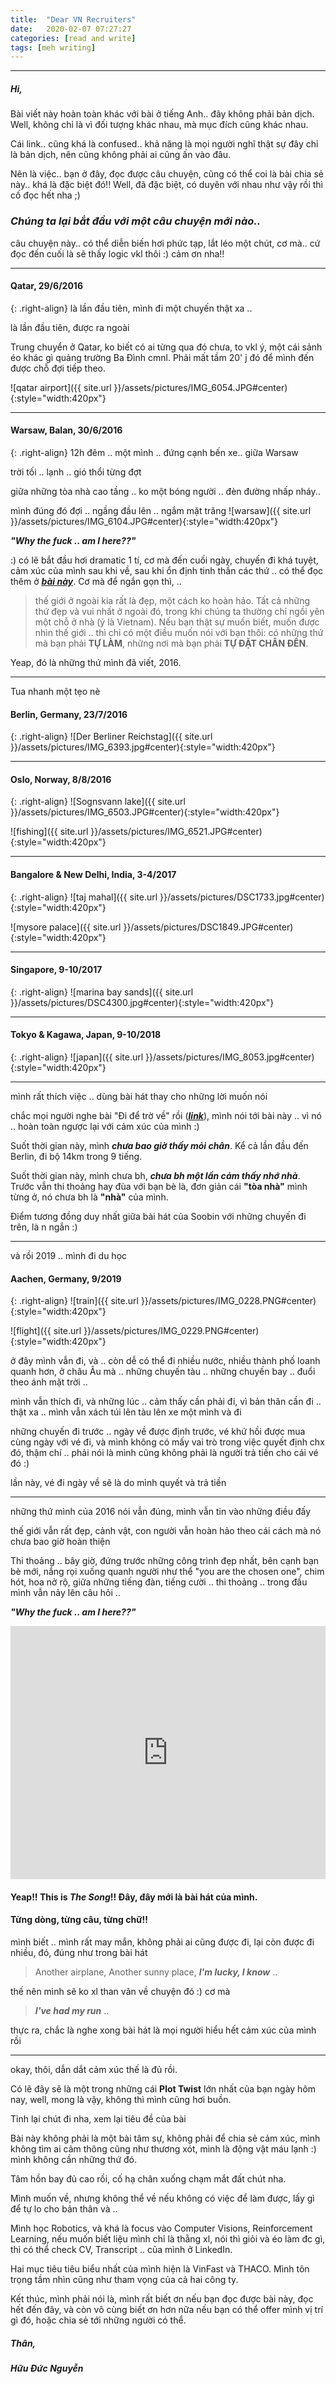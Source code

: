```yaml
---
title:  "Dear VN Recruiters"
date:   2020-02-07 07:27:27
categories: [read and write]
tags: [meh writing]
---
```


-------
##### ***Hi,***

Bài viết này hoàn toàn khác với bài ở tiếng Anh.. đây không phải bản dịch. Well, không chỉ là vì đối tượng khác nhau, mà mục đích cũng khác nhau.

Cái link.. cũng khá là confused.. khả năng là mọi người nghĩ thật sự đây chỉ là bản dịch, nên cũng không phải ai cũng ấn vào đâu.

Nên là việc.. bạn ở đây, đọc được câu chuyện, cũng có thể coi là bài chia sẻ này.. khá là đặc biệt đó!! Well, đã đặc biệt, có duyên với nhau như vậy rồi thì cố đọc hết nha ;)

### *Chúng ta lại bắt đầu với một câu chuyện mới nào..*
câu chuyện này.. có thể diễn biến hơi phức tạp, lắt léo một chút, cơ mà.. cứ đọc đến cuối là sẽ thấy logic vkl thôi :) cảm ơn nha!!

-------

#### **Qatar, 29/6/2016**
{: .right-align}
là lần đầu tiên, mình đi một chuyến thật xa ..

là lần đầu tiên, được ra ngoài

Trung chuyển ở Qatar, ko biết có ai từng qua đó chưa, to vkl ý, một cái sảnh éo khác gì quảng trường Ba Đình cmnl. Phải mất tầm 20' j đó để mình đến được chỗ đợi tiếp theo.

![qatar airport]({{ site.url }}/assets/pictures/IMG_6054.JPG#center){:style="width:420px"}

-------

#### **Warsaw, Balan, 30/6/2016**
{: .right-align}
12h đêm .. một mình .. đứng cạnh bến xe.. giữa Warsaw

trời tối .. lạnh .. gió thổi từng đợt

giữa những tòa nhà cao tầng .. ko một bóng người .. đèn đường nhấp nháy..

mình đúng đó đợi .. ngầng đầu lên .. ngắm mặt trăng
![warsaw]({{ site.url }}/assets/pictures/IMG_6104.JPG#center){:style="width:420px"}

***"Why the fuck .. am I here??"***

:) có lẽ bắt đầu hơi dramatic 1 tí, cơ mà đến cuối ngày, chuyến đi khá tuyệt, cảm xúc của mình sau khi về, sau khi ổn định tinh thần các thứ .. có thể đọc thêm ở ***[bài này](https://duken72.github.io/2016/poland/)***. Cơ mà để ngắn gọn thì, ..
> thế giới ở ngoài kia rất là đẹp, một cách ko hoàn hảo.
Tất cả những thứ đẹp và vui nhất ở ngoài đó, trong khi chúng ta thường chỉ ngồi yên một chỗ ở nhà (ý là Vietnam). Nếu bạn thật sự muốn biết, muốn được nhìn thế giới .. thì chỉ có một điều muốn nói với bạn thôi: có những thứ mà bạn phải **TỰ LÀM**, những nơi mà bạn phải **TỰ ĐẶT CHÂN ĐẾN**.

Yeap, đó là những thứ mình đã viết, 2016.

-------

Tua nhanh một tẹo nè

#### **Berlin, Germany, 23/7/2016**
{: .right-align}
![Der Berliner Reichstag]({{ site.url }}/assets/pictures/IMG_6393.jpg#center){:style="width:420px"}

-------
#### **Oslo, Norway, 8/8/2016**
{: .right-align}
![Sognsvann lake]({{ site.url }}/assets/pictures/IMG_6503.JPG#center){:style="width:420px"}

![fishing]({{ site.url }}/assets/pictures/IMG_6521.JPG#center){:style="width:420px"}

-------
#### **Bangalore & New Delhi, India, 3-4/2017**
{: .right-align}
![taj mahal]({{ site.url }}/assets/pictures/DSC1733.jpg#center){:style="width:420px"}

![mysore palace]({{ site.url }}/assets/pictures/DSC1849.JPG#center){:style="width:420px"}

-------
#### **Singapore, 9-10/2017**
{: .right-align}
![marina bay sands]({{ site.url }}/assets/pictures/DSC4300.jpg#center){:style="width:420px"}

-------
#### **Tokyo & Kagawa, Japan, 9-10/2018**
{: .right-align}
![japan]({{ site.url }}/assets/pictures/IMG_8053.jpg#center){:style="width:420px"}

-------

mình rất thích việc .. dùng bài hát thay cho những lời muốn nói

chắc mọi người nghe bài "Đi để trờ về" rồi (***[link](https://www.youtube.com/watch?v=wnSNyE2hVu4&ab_channel=1989sEntertainment)***), mình nói tới bài này .. vì nó .. hoàn toàn ngược lại với cảm xúc của mình :)

Suốt thời gian này, mình ***chưa bao giờ thấy mỏi chân***. Kể cả lần đầu đến Berlin, đi bộ 14km trong 9 tiếng.

Suốt thời gian này, mình chưa bh, ***chưa bh một lần cảm thấy nhớ nhà***. Trước vẫn thi thoảng hay đùa với bạn bè là, đơn giản cái **"tòa nhà"** mình từng ở, nó chưa bh là **"nhà"** của mình.

Điểm tương đồng duy nhất giữa bài hát của Soobin với những chuyến đi trên, là n ngắn :)

-------

và rồi 2019 .. mình đi du học
#### **Aachen, Germany, 9/2019**
{: .right-align}
![train]({{ site.url }}/assets/pictures/IMG_0228.PNG#center){:style="width:420px"}

![flight]({{ site.url }}/assets/pictures/IMG_0229.PNG#center){:style="width:420px"}

ở đây mình vẫn đi, và .. còn dễ có thể đi nhiều nước, nhiều thành phố loanh quanh hơn, ở châu Âu mà .. những chuyến tàu .. những chuyến bay .. đuổi theo ánh mặt trời ..

mình vẫn thích đi, và những lúc .. cảm thấy cần phải đi, vì bản thân cần đi .. thật xa .. mình vẫn xách túi lên tàu lên xe một mình và đi

những chuyến đi trước .. ngày về được định trước, vé khứ hồi được mua cùng ngày với vé đi, và mình không có mấy vai trò trong việc quyết định chx đó, thậm chí .. phải nói là mình cũng không phải là người trả tiền cho cái vé đó :)

lần này, vé đi ngày về sẽ là do mình quyết và trả tiền

-------

những thứ mình của 2016 nói vẫn đúng, mình vẫn tin vào những điều đấy

thế giới vẫn rất đẹp, cảnh vật, con người vẫn hoàn hảo theo cái cách mà nó chưa bao giờ hoàn thiện

Thi thoảng .. bây giờ, đứng trước những công trình đẹp nhất, bên cạnh bạn bè mới, nắng rọi xuống quanh người như thể "you are the chosen one", chim hót, hoa nở rộ, giữa những tiếng đàn, tiếng cười .. thi thoảng .. trong đầu mình vẫn nảy lên câu hỏi ..

***"Why the fuck .. am I here??"***

<iframe style="overflow:hidden; width:100%; height:405px" src="https://www.youtube.com/embed/DuFHaVJpcr4" frameborder="0" allow="accelerometer; autoplay; clipboard-write; encrypted-media; gyroscope; picture-in-picture" allowfullscreen></iframe>

#### Yeap!! This is ***The Song***!! Đây, đây mới là bài hát của mình.
#### Từng dòng, từng câu, từng chữ!!

mình biết .. mình rất may mắn, không phải ai cũng được đi, lại còn được đi nhiều, đó, đúng như trong bài hát
> Another airplane, Another sunny place, ***I'm lucky, I know*** ..

thế nên mình sẽ ko xl than vãn về chuyện đó :) cơ mà
> ***I've had my run*** ..

thực ra, chắc là nghe xong bài hát là mọi người hiểu hết cảm xúc của mình rồi

-------

okay, thôi, dẫn dắt cảm xúc thế là đủ rồi.

Có lẽ đây sẽ là một trong những cái **Plot Twist** lớn nhất của bạn ngày hôm nay, well, mong là vậy, không thì mình cũng hơi buồn.

Tỉnh lại chút đi nha, xem lại tiêu đề của bài

Bài này không phải là một bài tâm sự, không phải để chia sẻ cảm xúc, mình không tìm ai cảm thông cũng như thương xót, mình là động vật máu lạnh :) mình không cần những thứ đó.

Tâm hồn bay đủ cao rồi, cố hạ chân xuống chạm mắt đất chút nha.

Mình muốn về, nhưng không thể về nếu không có việc để làm được, lấy gì để tự lo cho bản thân và ..

Mình học Robotics, và khá là focus vào Computer Visions, Reinforcement Learning, nếu muốn biết liệu mình chỉ là thằng xl, nói thì giỏi và éo làm đc gì, thì có thể check CV, Transcript .. của mình ở LinkedIn.

Hai mục tiêu tiêu biểu nhất của mình hiện là VinFast và THACO. Mình tôn trọng tầm nhìn cũng như tham vọng của cả hai công ty.

Kết thúc, mình phải nói là, mình rất biết ơn nếu bạn đọc được bài này, đọc hết đến đây, và còn vô cùng biết ơn hơn nữa nếu bạn có thể offer mình vị trí gì đó, hoặc chia sẻ tới những người có thể.


##### ***Thân,***
##### *Hữu Đức Nguyễn*
